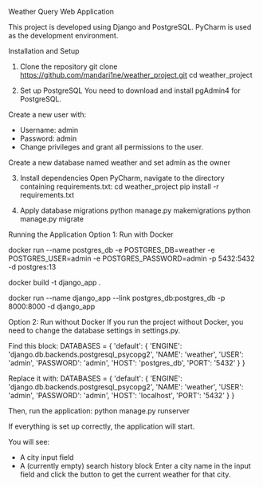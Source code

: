 Weather Query Web Application

This project is developed using Django and PostgreSQL.
PyCharm is used as the development environment.

Installation and Setup
1. Clone the repository
   git clone https://github.com/mandari1ne/weather_project.git
   cd weather_project

2. Set up PostgreSQL
You need to download and install pgAdmin4 for PostgreSQL.

  Create a new user with:
  - Username: admin
  - Password: admin
  - Change privileges and grant all permissions to the user.

  Create a new database named weather and set admin as the owner

3. Install dependencies
Open PyCharm, navigate to the directory containing requirements.txt:
  cd weather_project
  pip install -r requirements.txt

4. Apply database migrations
   python manage.py makemigrations
   python manage.py migrate

Running the Application
Option 1: Run with Docker

docker run --name postgres_db -e POSTGRES_DB=weather -e POSTGRES_USER=admin -e POSTGRES_PASSWORD=admin -p 5432:5432 -d postgres:13

docker build -t django_app .

docker run --name django_app --link postgres_db:postgres_db -p 8000:8000 -d django_app

Option 2: Run without Docker
If you run the project without Docker, you need to change the database settings in settings.py.

Find this block:
DATABASES = {
    'default': {
        'ENGINE': 'django.db.backends.postgresql_psycopg2',
        'NAME': 'weather',
        'USER': 'admin',
        'PASSWORD': 'admin',
        'HOST': 'postgres_db',
        'PORT': '5432'
    }
}

Replace it with:
DATABASES = {
    'default': {
        'ENGINE': 'django.db.backends.postgresql_psycopg2',
        'NAME': 'weather',
        'USER': 'admin',
        'PASSWORD': 'admin',
        'HOST': 'localhost',
        'PORT': '5432'
    }
}

Then, run the application:
python manage.py runserver

If everything is set up correctly, the application will start.

You will see:
  - A city input field
  - A (currently empty) search history block
Enter a city name in the input field and click the button to get the current weather for that city.

